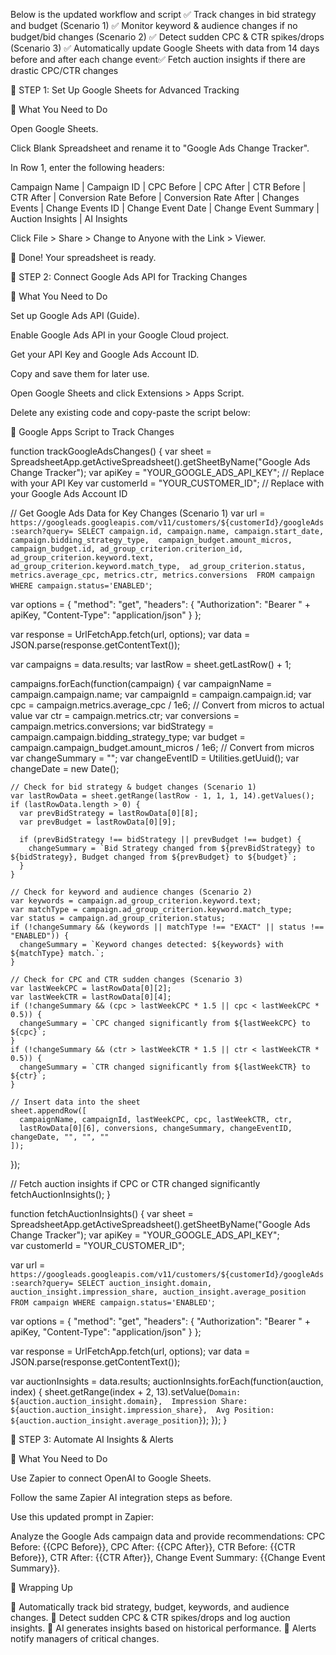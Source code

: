 Below is the updated workflow and script
✅ Track changes in bid strategy and budget (Scenario 1)
✅ Monitor keyword & audience changes if no budget/bid changes (Scenario 2)
✅ Detect sudden CPC & CTR spikes/drops (Scenario 3)
✅ Automatically update Google Sheets with data from 14 days before and after each change event✅ Fetch auction insights if there are drastic CPC/CTR changes

📝 STEP 1: Set Up Google Sheets for Advanced Tracking

📌 What You Need to Do

Open Google Sheets.

Click Blank Spreadsheet and rename it to "Google Ads Change Tracker".

In Row 1, enter the following headers:

Campaign Name | Campaign ID | CPC Before | CPC After | CTR Before | CTR After | Conversion Rate Before | Conversion Rate After | Changes Events | Change Events ID | Change Event Date | Change Event Summary | Auction Insights | AI Insights

Click File > Share > Change to Anyone with the Link > Viewer.

🎯 Done! Your spreadsheet is ready.

📝 STEP 2: Connect Google Ads API for Tracking Changes

📌 What You Need to Do

Set up Google Ads API (Guide).

Enable Google Ads API in your Google Cloud project.

Get your API Key and Google Ads Account ID.

Copy and save them for later use.

Open Google Sheets and click Extensions > Apps Script.

Delete any existing code and copy-paste the script below:

🚀 Google Apps Script to Track Changes

function trackGoogleAdsChanges() {
  var sheet = SpreadsheetApp.getActiveSpreadsheet().getSheetByName("Google Ads Change Tracker");
  var apiKey = "YOUR_GOOGLE_ADS_API_KEY";  // Replace with your API Key
  var customerId = "YOUR_CUSTOMER_ID";  // Replace with your Google Ads Account ID

  // Get Google Ads Data for Key Changes (Scenario 1)
  var url = `https://googleads.googleapis.com/v11/customers/${customerId}/googleAds:search?query=
  SELECT campaign.id, campaign.name, campaign.start_date, campaign.bidding_strategy_type, 
  campaign_budget.amount_micros, campaign_budget.id, ad_group_criterion.criterion_id, 
  ad_group_criterion.keyword.text, ad_group_criterion.keyword.match_type, 
  ad_group_criterion.status, metrics.average_cpc, metrics.ctr, metrics.conversions 
  FROM campaign WHERE campaign.status='ENABLED'`;

  var options = {
    "method": "get",
    "headers": {
      "Authorization": "Bearer " + apiKey,
      "Content-Type": "application/json"
    }
  };

  var response = UrlFetchApp.fetch(url, options);
  var data = JSON.parse(response.getContentText());

  var campaigns = data.results;
  var lastRow = sheet.getLastRow() + 1;

  campaigns.forEach(function(campaign) {
    var campaignName = campaign.campaign.name;
    var campaignId = campaign.campaign.id;
    var cpc = campaign.metrics.average_cpc / 1e6; // Convert from micros to actual value
    var ctr = campaign.metrics.ctr;
    var conversions = campaign.metrics.conversions;
    var bidStrategy = campaign.campaign.bidding_strategy_type;
    var budget = campaign.campaign_budget.amount_micros / 1e6; // Convert from micros
    var changeSummary = "";
    var changeEventID = Utilities.getUuid();
    var changeDate = new Date();

    // Check for bid strategy & budget changes (Scenario 1)
    var lastRowData = sheet.getRange(lastRow - 1, 1, 1, 14).getValues();
    if (lastRowData.length > 0) {
      var prevBidStrategy = lastRowData[0][8];
      var prevBudget = lastRowData[0][9];

      if (prevBidStrategy !== bidStrategy || prevBudget !== budget) {
        changeSummary = `Bid Strategy changed from ${prevBidStrategy} to ${bidStrategy}, Budget changed from ${prevBudget} to ${budget}`;
      }
    }

    // Check for keyword and audience changes (Scenario 2)
    var keywords = campaign.ad_group_criterion.keyword.text;
    var matchType = campaign.ad_group_criterion.keyword.match_type;
    var status = campaign.ad_group_criterion.status;
    if (!changeSummary && (keywords || matchType !== "EXACT" || status !== "ENABLED")) {
      changeSummary = `Keyword changes detected: ${keywords} with ${matchType} match.`;
    }

    // Check for CPC and CTR sudden changes (Scenario 3)
    var lastWeekCPC = lastRowData[0][2];
    var lastWeekCTR = lastRowData[0][4];
    if (!changeSummary && (cpc > lastWeekCPC * 1.5 || cpc < lastWeekCPC * 0.5)) {
      changeSummary = `CPC changed significantly from ${lastWeekCPC} to ${cpc}`;
    }
    if (!changeSummary && (ctr > lastWeekCTR * 1.5 || ctr < lastWeekCTR * 0.5)) {
      changeSummary = `CTR changed significantly from ${lastWeekCTR} to ${ctr}`;
    }

    // Insert data into the sheet
    sheet.appendRow([
      campaignName, campaignId, lastWeekCPC, cpc, lastWeekCTR, ctr, 
      lastRowData[0][6], conversions, changeSummary, changeEventID, changeDate, "", "", ""
    ]);
  });

  // Fetch auction insights if CPC or CTR changed significantly
  fetchAuctionInsights();
}

function fetchAuctionInsights() {
  var sheet = SpreadsheetApp.getActiveSpreadsheet().getSheetByName("Google Ads Change Tracker");
  var apiKey = "YOUR_GOOGLE_ADS_API_KEY";  
  var customerId = "YOUR_CUSTOMER_ID";  

  var url = `https://googleads.googleapis.com/v11/customers/${customerId}/googleAds:search?query=
  SELECT auction_insight.domain, auction_insight.impression_share, auction_insight.average_position 
  FROM campaign WHERE campaign.status='ENABLED'`;

  var options = {
    "method": "get",
    "headers": {
      "Authorization": "Bearer " + apiKey,
      "Content-Type": "application/json"
    }
  };

  var response = UrlFetchApp.fetch(url, options);
  var data = JSON.parse(response.getContentText());

  var auctionInsights = data.results;
  auctionInsights.forEach(function(auction, index) {
    sheet.getRange(index + 2, 13).setValue(`Domain: ${auction.auction_insight.domain}, 
      Impression Share: ${auction.auction_insight.impression_share}, 
      Avg Position: ${auction.auction_insight.average_position}`);
  });
}

📝 STEP 3: Automate AI Insights & Alerts

📌 What You Need to Do

Use Zapier to connect OpenAI to Google Sheets.

Follow the same Zapier AI integration steps as before.

Use this updated prompt in Zapier:

Analyze the Google Ads campaign data and provide recommendations: CPC Before: {{CPC Before}}, CPC After: {{CPC After}}, CTR Before: {{CTR Before}}, CTR After: {{CTR After}}, Change Event Summary: {{Change Event Summary}}.

🚀 Wrapping Up

🔹 Automatically track bid strategy, budget, keywords, and audience changes.
🔹 Detect sudden CPC & CTR spikes/drops and log auction insights.
🔹 AI generates insights based on historical performance.
🔹 Alerts notify managers of critical changes.
